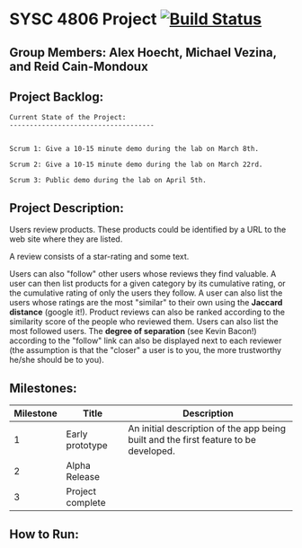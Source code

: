 # SYSC 4806 Project [![Build Status](https://travis-ci.com/MikeVezina/SYSC4806Project.svg?token=5XuGRvxnd7EFyJcxyBNe&branch=master)](https://travis-ci.com/MikeVezina/SYSC4806Project)

Group Members: Alex Hoecht, Michael Vezina, and Reid Cain-Mondoux
-----------------------------------------------------------

Project Backlog:
----------------------------
    Current State of the Project:
    ------------------------------------
    
    
    Scrum 1: Give a 10-15 minute demo during the lab on March 8th.
    
    Scrum 2: Give a 10-15 minute demo during the lab on March 22rd.
    
    Scrum 3: Public demo during the lab on April 5th.



Project Description:
-----------------------------
Users review products. These products could be identified by a URL to the web site where they are listed. 

A review consists of a star-rating and some text. 

Users can also "follow" other users whose reviews they find valuable. A user can then list products for a given 
category by its cumulative rating, or the cumulative rating of only the users they follow. A user can also list the 
users whose ratings are the most "similar" to their own using the **Jaccard distance** (google it!). Product reviews 
can also be ranked according to the similarity score of the people who reviewed them. Users can also list the most 
followed users. The **degree of separation** (see Kevin Bacon!) according to the "follow" link can also be displayed 
next to each reviewer (the assumption is that the "closer" a user is to you, the more trustworthy he/she should be 
to you).


Milestones:
----------------------------
| Milestone| Title| Description|
|----------|------|------------|
|    1     | Early prototype| An initial description of the app being built and the first feature to be developed.|
|    2     | Alpha Release|  |
|    3     | Project complete|

      
 
How to Run:
------------------------------
